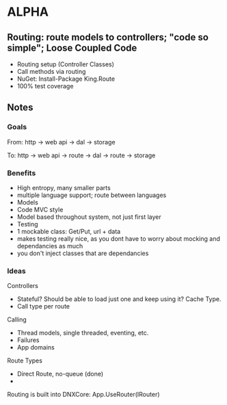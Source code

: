 ALPHA
========

## Routing: route models to controllers; "code so simple"; Loose Coupled Code

+ Routing setup (Controller Classes)
+ Call methods via routing
+ NuGet: Install-Package King.Route
+ 100% test coverage

## Notes

### Goals
From: http -> web api -> dal -> storage

To: http -> web api -> route -> dal -> route -> storage

### Benefits
+ High entropy, many smaller parts
+ multiple language support; route between languages
+ Models
 + Code MVC style
 + Model based throughout system, not just first layer
+ Testing
 + 1 mockable class: Get/Put, url + data
 + makes testing really nice, as you dont have to worry about mocking and dependancies as much
 + you don't inject classes that are dependancies

### Ideas
Controllers
+ Stateful? Should be able to load just one and keep using it? Cache Type.
+ Call type per route

Calling
+ Thread models, single threaded, eventing, etc.
+ Failures
+ App domains

Route Types
+ Direct Route, no-queue (done)
+ 

Routing is built into DNXCore: App.UseRouter(IRouter)
